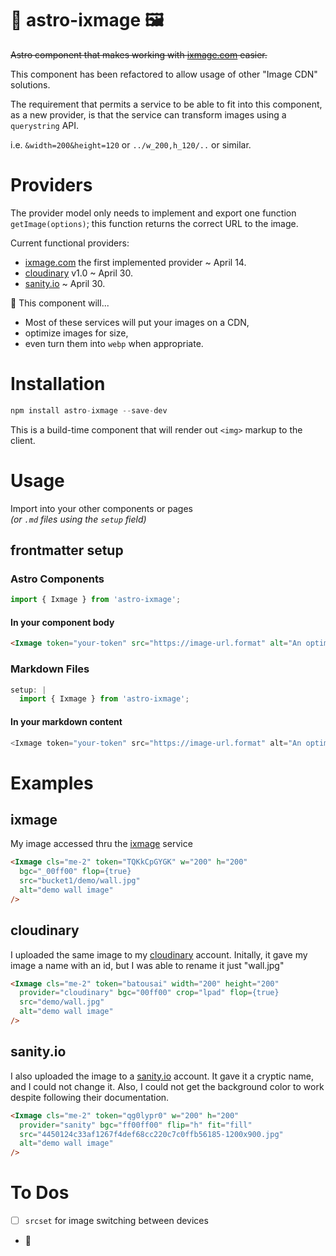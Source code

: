 # :rocket: astro-ixmage :framed_picture:

~~Astro component that makes working with [ixmage.com](https://www.ixmage.com) easier.~~

This component has been refactored to allow usage of other "Image CDN" solutions.

The requirement that permits a service to be able to fit into this component, as a new provider, is that the service can transform images using a `querystring` API.

i.e. `&width=200&height=120` or `../w_200,h_120/..` or similar.

# Providers

The provider model only needs to implement and export one function `getImage(options)`; this function returns the correct URL to the image.

Current functional providers:

- [ixmage.com](https://www.ixmage.com) the first implemented provider ~ April 14.
- [cloudinary](https://www.cloudinary.com) v1.0 ~ April 30.
- [sanity.io](https://sanity.io) ~ April 30.

:cupcake: This component will...

- Most of these services will put your images on a CDN, 
- optimize images for size, 
- even turn them into `webp` when appropriate.

# Installation

```js
npm install astro-ixmage --save-dev
```

This is a build-time component that will render out `<img>` markup to the client.

# Usage

Import into your other components or pages  
_(or `.md` files using the `setup` field)_

## frontmatter setup

### Astro Components

```js
import { Ixmage } from 'astro-ixmage';
```

#### In your component body

```html
<Ixmage token="your-token" src="https://image-url.format" alt="An optimized image" />
```

### Markdown Files

```js
setup: |
  import { Ixmage } from 'astro-ixmage';
```

#### In your markdown content

```js
<Ixmage token="your-token" src="https://image-url.format" alt="An optimized image" />
```

# Examples

## ixmage

My image accessed thru the [ixmage](https://www.ixmage.com) service

```html
<Ixmage cls="me-2" token="TQKkCpGYGK" w="200" h="200"
  bgc="_00ff00" flop={true}
  src="bucket1/demo/wall.jpg"
  alt="demo wall image"
/>
```

<Ixmage cls="me-2" token="TQKkCpGYGK" w="200" h="200" bgc="_00ff00" src="bucket1/demo/wall.jpg" flop={true} alt="demo wall image" />

## cloudinary

I uploaded the same image to my [cloudinary](https://www.cloudinary.com) account. Initally, it gave my image a name with an id, but I was able to rename it just "wall.jpg"

```html
<Ixmage cls="me-2" token="batousai" width="200" height="200"
  provider="cloudinary" bgc="00ff00" crop="lpad" flop={true} 
  src="demo/wall.jpg"
  alt="demo wall image"
/>
```

<Ixmage cls="me-2" token="batousai" width="200" height="200" bgc="00ff00" src="demo/wall.jpg" flop={true} provider="cloudinary" crop="lpad" alt="demo wall image" />

## sanity.io

I also uploaded the image to a [sanity.io](https://www.sanity.io/) account. It gave it a cryptic name, and I could not change it. Also, I could not get the background color to work despite following their documentation.

```html
<Ixmage cls="me-2" token="qg0lypr0" w="200" h="200"
  provider="sanity" bgc="ff00ff00" flip="h" fit="fill"
  src="4450124c33af1267f4def68cc220c7c0ffb56185-1200x900.jpg"
  alt="demo wall image"
/>
```

<Ixmage cls="me-2" token="qg0lypr0" w="200" h="200" bg="ff00ff00" src="4450124c33af1267f4def68cc220c7c0ffb56185-1200x900.jpg" flip="h" provider="sanity" fit="fill" alt="demo wall image" />






# To Dos

- [ ] `srcset` for image switching between devices
- :thinking:



